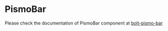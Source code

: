 # PismoBar

Please check the documentation of PismoBar component at [bolt-pismo-bar](https://bolt.pismolabs.io/packages-core-components-pismo-bar)
